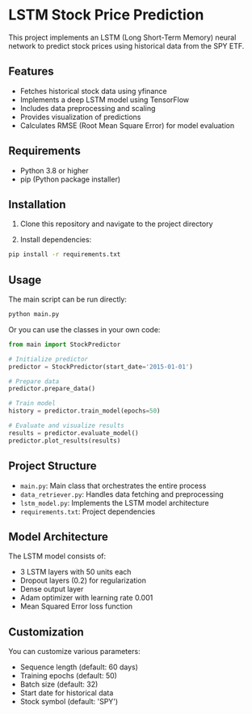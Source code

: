 # LSTM Stock Price Prediction

This project implements an LSTM (Long Short-Term Memory) neural network to predict stock prices using historical data from the SPY ETF.

## Features

- Fetches historical stock data using yfinance
- Implements a deep LSTM model using TensorFlow
- Includes data preprocessing and scaling
- Provides visualization of predictions
- Calculates RMSE (Root Mean Square Error) for model evaluation

## Requirements

- Python 3.8 or higher
- pip (Python package installer)

## Installation

1. Clone this repository and navigate to the project directory

2. Install dependencies:
```bash
pip install -r requirements.txt
```

## Usage

The main script can be run directly:

```bash
python main.py
```

Or you can use the classes in your own code:

```python
from main import StockPredictor

# Initialize predictor
predictor = StockPredictor(start_date='2015-01-01')

# Prepare data
predictor.prepare_data()

# Train model
history = predictor.train_model(epochs=50)

# Evaluate and visualize results
results = predictor.evaluate_model()
predictor.plot_results(results)
```

## Project Structure

- `main.py`: Main class that orchestrates the entire process
- `data_retriever.py`: Handles data fetching and preprocessing
- `lstm_model.py`: Implements the LSTM model architecture
- `requirements.txt`: Project dependencies

## Model Architecture

The LSTM model consists of:
- 3 LSTM layers with 50 units each
- Dropout layers (0.2) for regularization
- Dense output layer
- Adam optimizer with learning rate 0.001
- Mean Squared Error loss function

## Customization

You can customize various parameters:
- Sequence length (default: 60 days)
- Training epochs (default: 50)
- Batch size (default: 32)
- Start date for historical data
- Stock symbol (default: 'SPY') 